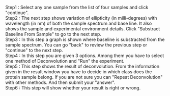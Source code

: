 Step1 : Select any one sample from the list of four samples and click "continue".  
Step2 : The next step shows variation of ellipticity (in milli-degrees) with wavelength (in nm) of both the sample spectrum and base line. It also shows the sample and experimental environment details. Click "Substract Baseline From Sample" to go to the next step.  
Step3 : In this step a graph is shown where baseline is substracted from the sample spectrum. You can go "back" to review the previous step or "continue" to the next step.  
Step4 : In this step you are given 3 options. Among them you have to select one method of Deconvolution and "Run" the experiment.  
Step5 : This step shows the result of deconvolution. From the information given in the result window you have to decide in which class does the protein sample belong. If you are not sure you can "Repeat Deconvolution" with other methods. And then submit your "answer".    
Step6 : This step will show whether your result is right or wrong.


